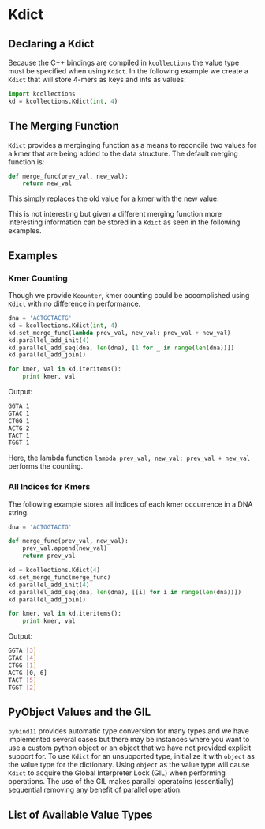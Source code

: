 # Kdict

## Declaring a Kdict

Because the C++ bindings are compiled in `kcollections` the value type must be specified when using `Kdict`.
In the following example we create a `Kdict` that will store 4-mers as keys and ints as values:

```python
import kcollections
kd = kcollections.Kdict(int, 4)
```
## The Merging Function
`Kdict` provides a merginging function as a means to reconcile two values for a kmer that are being added to the data structure.
The default merging function is:

```python
def merge_func(prev_val, new_val):
    return new_val
```

This simply replaces the old value for a kmer with the new value.

This is not interesting but given a different merging function more interesting information can be stored in a `Kdict` as seen in the following examples.


## Examples

### Kmer Counting
Though we provide `Kcounter`, kmer counting could be accomplished using `Kdict` with no difference in performance.

``` python
dna = 'ACTGGTACTG'
kd = kcollections.Kdict(int, 4)
kd.set_merge_func(lambda prev_val, new_val: prev_val + new_val)
kd.parallel_add_init(4)
kd.parallel_add_seq(dna, len(dna), [1 for _ in range(len(dna))])
kd.parallel_add_join()

for kmer, val in kd.iteritems():
    print kmer, val
```

Output:
``` bash
GGTA 1
GTAC 1
CTGG 1
ACTG 2
TACT 1
TGGT 1
```

Here, the lambda function `lambda prev_val, new_val: prev_val + new_val` performs the counting.

### All Indices for Kmers
The following example stores all indices of each kmer occurrence in a DNA string.

``` python
dna = 'ACTGGTACTG'

def merge_func(prev_val, new_val):
    prev_val.append(new_val)
	return prev_val

kd = kcollections.Kdict(4)
kd.set_merge_func(merge_func)
kd.parallel_add_init(4)
kd.parallel_add_seq(dna, len(dna), [[i] for i in range(len(dna))])
kd.parallel_add_join()

for kmer, val in kd.iteritems():
    print kmer, val
```

Output:

``` bash
GGTA [3]
GTAC [4]
CTGG [1]
ACTG [0, 6]
TACT [5]
TGGT [2]
```

## PyObject Values and the GIL

`pybind11` provides automatic type conversion for many types and we have implemented several cases but there may be instances where you want to use a custom python object or an object that we have not provided explicit support for.
To use `Kdict` for an unsupported type, initialize it with `object` as the value type for the dictionary.
Using `object` as the value type will cause `Kdict` to acquire the Global Interpreter Lock (GIL) when performing operations.
The use of the GIL makes parallel operatoins (essentially) sequential removing any benefit of parallel operation.

## List of Available Value Types
